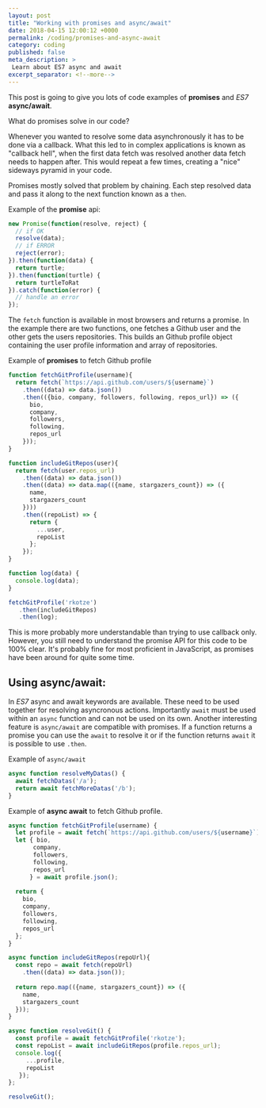 ```yaml
---
layout: post
title: "Working with promises and async/await"
date: 2018-04-15 12:00:12 +0000
permalink: /coding/promises-and-async-await
category: coding
published: false
meta_description: >
 Learn about ES7 async and await 
excerpt_separator: <!--more-->
---
```


This post is going to give you lots of code examples of **promises** and _ES7_ **async/await**.

<!--more-->

What do promises solve in our code?

Whenever you wanted to resolve some data asynchronously it has to be done via a callback. What this led to in complex applications is known as "callback hell", when the first data fetch was resolved another data fetch needs to happen after. This would repeat a few times, creating a "nice" sideways pyramid in your code.

Promises mostly solved that problem by chaining. Each step resolved data and pass it along to the next function known as a `then`.

Example of the **promise** api:

```javascript
new Promise(function(resolve, reject) {
  // if OK
  resolve(data);
  // if ERROR
  reject(error);
}).then(function(data) {
  return turtle;
}).then(function(turtle) {
  return turtleToRat
}).catch(function(error) {
  // handle an error
});
```

The `fetch` function is available in most browsers and returns a promise. In the example there are two functions, one fetches a Github user and the other gets the users repositories. This builds an Github profile object containing the user profile information and array of repositories.

Example of **promises** to fetch Github profile

```javascript
function fetchGitProfile(username){
  return fetch(`https://api.github.com/users/${username}`)
    .then((data) => data.json())
    .then(({bio, company, followers, following, repos_url}) => ({
      bio,
      company,
      followers,
      following,
      repos_url
    }));
}

function includeGitRepos(user){
  return fetch(user.repos_url)
    .then((data) => data.json())
    .then((data) => data.map(({name, stargazers_count}) => ({
      name,
      stargazers_count
    })))
    .then((repoList) => {
      return {
        ...user,
        repoList
      };
    });
}

function log(data) { 
  console.log(data);
}

fetchGitProfile('rkotze')
   .then(includeGitRepos)
   .then(log);
```

This is more probably more understandable than trying to use callback only. However, you still need to understand the promise API for this code to be 100% clear. It's probably fine for most proficient in JavaScript, as promises have been around for quite some time.
## Using **async/await**:

In _ES7_ async and await keywords are available. These need to be used together for resolving asyncronous actions. Importantly `await` must be used within an `async` function and can not be used on its own. Another interesting feature is `async/await` are compatible with promises. If a function returns a promise you can use the `await` to resolve it or if the function returns `await` it is possible to use `.then`.

Example of `async/await`

```javascript
async function resolveMyDatas() {
  await fetchDatas('/a');
  return await fetchMoreDatas('/b');
}
```

Example of **async await** to fetch Github profile.

```javascript
async function fetchGitProfile(username) {
  let profile = await fetch(`https://api.github.com/users/${username}`);
  let { bio, 
       company, 
       followers, 
       following, 
       repos_url 
      } = await profile.json();
  
  return {
    bio,
    company,
    followers,
    following,
    repos_url
  };
}

async function includeGitRepos(repoUrl){
  const repo = await fetch(repoUrl)
    .then((data) => data.json());
  
  return repo.map(({name, stargazers_count}) => ({
    name,
    stargazers_count
  }));
}

async function resolveGit() {
  const profile = await fetchGitProfile('rkotze');
  const repoList = await includeGitRepos(profile.repos_url);
  console.log({
     ...profile,
     repoList
   });
};

resolveGit();
```
